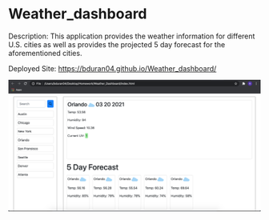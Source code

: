 # Weather_dashboard
Description: This application provides the weather information for different U.S. cities as well as provides the projected 5 day forecast for the aforementioned cities. 

Deployed Site: https://bduran04.github.io/Weather_dashboard/


![This is the gif showing the weather dashboard application](/assets/weather_app.png)
